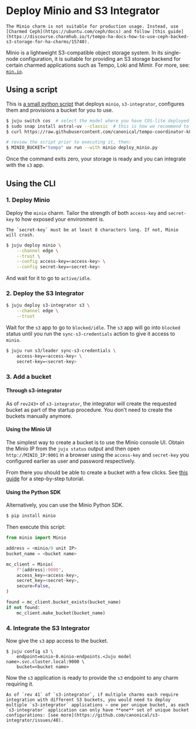 # Deploy Minio and S3 Integrator

```{warning}
The Minio charm is not suitable for production usage. Instead, use [Charmed Ceph](https://ubuntu.com/ceph/docs) and follow [this guide](https://discourse.charmhub.io/t/tempo-ha-docs-how-to-use-ceph-backed-s3-storage-for-ha-charms/15740). 
```

Minio is a lightweight S3-compatible object storage system. In its 
single-node configuration, it is suitable for providing an S3 storage backend for certain charmed applications such as Tempo, Loki and Mimir. For more, see: [`min.io`](https://www.min.io/).

## Using a script

This is [a small python script](https://raw.githubusercontent.com/canonical/tempo-coordinator-k8s-operator/main/scripts/deploy_minio.py) that deploys `minio`, `s3-integrator`, configures them and provisions a bucket for you to use.

```bash
$ juju switch cos  # select the model where you have COS-lite deployed
$ sudo snap install astral-uv --classic  # this is how we recommend to run the script, but you're free to do it your way
$ curl https://raw.githubusercontent.com/canonical/tempo-coordinator-k8s-operator/main/scripts/deploy_minio.py -o deploy_minio.py

# review the script prior to executing it, then:
$ MINIO_BUCKET="tempo" uv run --with minio deploy_minio.py
```

Once the command exits zero, your storage is ready and you can integrate with the `s3` app.

## Using the CLI

### 1. Deploy Minio 

Deploy the `minio` charm. Tailor the strength of both `access-key` and `secret-key` to how exposed your environment is.

```{note}
The `secret-key` must be at least 8 characters long. If not, Minio will crash.
```

```bash
$ juju deploy minio \
    --channel edge \
    --trust \
    --config access-key=<access-key> \
    --config secret-key=<secret-key>
```

And wait for it to go to `active/idle`.

### 2. Deploy the S3 Integrator

```bash
$ juju deploy s3-integrator s3 \
    --channel edge \
    --trust 
```

Wait for the `s3` app to go to `blocked/idle`.
The `s3` app will go into `blocked` status until you run the `sync-s3-credentials` action to give it access to `minio`.

```bash
$ juju run s3/leader sync-s3-credentials \
    access-key=<access-key> \
    secret-key=<secret-key>
```

### 3. Add a bucket

#### Through s3-integrator

As of `rev243+` of `s3-integrator`, the integrator will create the requested bucket as part of the startup procedure. You don't need to create the buckets manually anymore.

#### Using the Minio UI

The simplest way to create a bucket is to use the Minio console UI. Obtain the Minio IP from the `juju status` output and then open `http://MINIO_IP:9001` in a browser using the `access-key` and `secret-key` you configured earlier as user and password respectively.

From there you should be able to create a bucket with a few clicks. See [this guide](https://thenewstack.io/how-to-create-an-object-storage-bucket-with-minio-object-storage/) for a step-by-step tutorial.


#### Using the Python SDK

Alternatively, you can use the Minio Python SDK.

```bash
$ pip install minio
```

Then execute this script:

```python
from minio import Minio

address = <minio/0 unit IP>
bucket_name = <bucket name>

mc_client = Minio(
    f"{address}:9000",
    access_key=<access-key>,
    secret_key=<secret-key>,
    secure=False,
)

found = mc_client.bucket_exists(bucket_name)
if not found:
    mc_client.make_bucket(bucket_name)
```

### 4. Integrate the S3 Integrator

Now give the `s3` app access to the bucket.

```
$ juju config s3 \
    endpoint=minio-0.minio-endpoints.<Juju model name>.svc.cluster.local:9000 \
    bucket=<bucket name>
```

Now the `s3` application is ready to provide the `s3` endpoint to any charm requiring it.


```{warning}
As of `rev 41` of `s3-integrator`, if multiple charms each require integration with different S3 buckets, you would need to deploy multiple `s3-integrator` applications — one per unique bucket, as each `s3-integrator` application can only have **one** set of unique bucket configurations: [see more](https://github.com/canonical/s3-integrator/issues/48).
```

